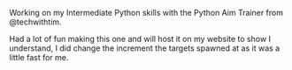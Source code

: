 Working on my Intermediate Python skills with the Python Aim Trainer from @techwithtim.

Had a lot of fun making this one and will host it on my website to show I understand, I did change the increment the targets spawned at as it was a little fast for me.